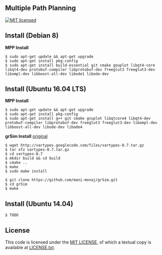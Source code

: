 Multiple Path Planning
----------------------

[![MIT licensed](https://img.shields.io/badge/license-MIT-blue.svg)][mit]


Install (Debian 8)
------------------
**MPP Install**
```
$ sudo apt-get update && apt-get upgrade
$ sudo apt-get install pkg-config 
$ sudo apt-get install build-essential git cmake gnuplot libqt4-core libqt4-dev protobuf-compiler libprotobuf-dev freeglut3 freeglut3-dev libompl-dev libboost-all-dev libode1 libode-dev
```

Install (Ubuntu 16.04 LTS)
------------------
**MPP Install**
```
$ sudo apt-get update && apt-get upgrade
$ sudo apt-get install pkg-config 
$ sudo apt-get install g++ git cmake gnuplot libqtcore4 libqt4-dev protobuf-compiler libprotobuf-dev freeglut3 freeglut3-dev libompl-dev libboost-all-dev libode-dev libode4
```

**grSim Install** [original][grsim-install]
```
$ wget http://vartypes.googlecode.com/files/vartypes-0.7.tar.gz
$ tar xfz vartypes-0.7.tar.gz
$ cd vartypes-0.7
$ mkdir build && cd build
$ cmake ..
$ make 
$ sudo make install

$ git clone https://github.com/mani-monaj/grSim.git
$ cd grSim
$ make
```

Install (Ubuntu 14.04)
----------------------
```
$ TODO
```


License
-------

This code is licensed under the [MIT LICENSE][mit], of which a textual copy is available at [LICENSE.txt][license].

[mit]: https://raw.githubusercontent.com/hyperium/hyper/master/LICENSE
[protobuf]: https://developers.google.com/protocol-buffers/
[travis]: https://travis-ci.org/SIRLab/VSS-Vision
[ompl]: http://ompl.kavrakilab.org/
[gnuplot]:http://www.gnuplot.info/
[glut]: http://freeglut.sourceforge.net/
[ssl-vision]: https://github.com/RoboCup-SSL/ssl-vision
[grsim]: https://github.com/mani-monaj/grSim
[license]: https://github.com/johnfercher/MPP/blob/master/LICENSE.txt
[grsim-install]: https://github.com/mani-monaj/grSim/blob/master/INSTALL.md